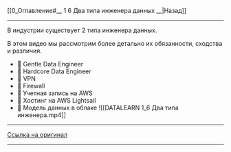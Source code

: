 [[0_Оглавление#__ 1 6 Два типа инженера данных __|Назад]]
___
В индустрии существует 2 типа инженера данных. 

В этом видео мы рассмотрим более детально их обязанности, сходства и различия. 

- 📌 Gentle Data Engineer 
- 📌 Hardcore Data Engineer 
- 📌 VPN 
- 📌 Firewall 
- 📌 Учетная запись на AWS 
- 📌 Хостинг на AWS Lightsail 
- 📌 Модель данных в облаке 
![[DATALEARN 1_6 Два типа инженера.mp4]]
___
[Ссылка на оригинал](https://www.youtube.com/watch?v=Ei21wxKKCMI&list=PLkcP_moW_BpP2w9ZPqW3MGaIfrX2o5MPa&index=6)
___

